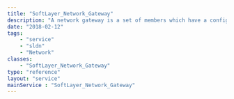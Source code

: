 ```yaml
---
title: "SoftLayer_Network_Gateway"
description: "A network gateway is a set of members which have a configurable set of VLANs trunked through them. This is helpful for creating proxies. Each network gateway can have a configurable set of hardware and VLANs within the same pod routed to it. Gateways can be bypassed or unbypassed either as a whole or for specific VLANs. They are also provided gateway VLANs for management that are never bypassed. Members cannot be simply removed once attached to a gateway, they must be reclaimed. "
date: "2018-02-12"
tags:
    - "service"
    - "sldn"
    - "Network"
classes:
    - "SoftLayer_Network_Gateway"
type: "reference"
layout: "service"
mainService : "SoftLayer_Network_Gateway"
---
```

